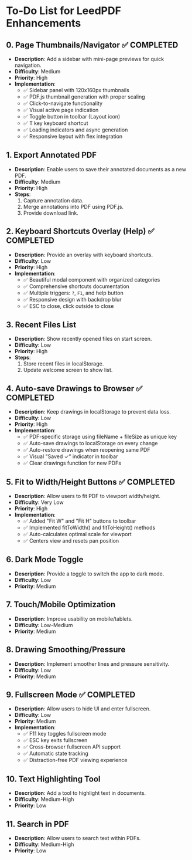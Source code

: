 # To-Do List for LeedPDF Enhancements

## **0. Page Thumbnails/Navigator** ✅ COMPLETED
- **Description**: Add a sidebar with mini-page previews for quick navigation.
- **Difficulty**: Medium
- **Priority**: High
- **Implementation**:
  - ✅ Sidebar panel with 120x160px thumbnails
  - ✅ PDF.js thumbnail generation with proper scaling
  - ✅ Click-to-navigate functionality
  - ✅ Visual active page indication
  - ✅ Toggle button in toolbar (Layout icon)
  - ✅ T key keyboard shortcut
  - ✅ Loading indicators and async generation
  - ✅ Responsive layout with flex integration

## **1. Export Annotated PDF**
- **Description**: Enable users to save their annotated documents as a new PDF.
- **Difficulty**: Medium
- **Priority**: High
- **Steps**:
  1. Capture annotation data.
  2. Merge annotations into PDF using PDF.js.
  3. Provide download link.

## **2. Keyboard Shortcuts Overlay (Help)** ✅ COMPLETED
- **Description**: Provide an overlay with keyboard shortcuts.
- **Difficulty**: Low
- **Priority**: High
- **Implementation**:
  - ✅ Beautiful modal component with organized categories
  - ✅ Comprehensive shortcuts documentation
  - ✅ Multiple triggers: `?`, `F1`, and help button
  - ✅ Responsive design with backdrop blur
  - ✅ ESC to close, click outside to close

## **3. Recent Files List**
- **Description**: Show recently opened files on start screen.
- **Difficulty**: Low
- **Priority**: High
- **Steps**:
  1. Store recent files in localStorage.
  2. Update welcome screen to show list.

## **4. Auto-save Drawings to Browser** ✅ COMPLETED
- **Description**: Keep drawings in localStorage to prevent data loss.
- **Difficulty**: Low
- **Priority**: High
- **Implementation**:
  - ✅ PDF-specific storage using fileName + fileSize as unique key
  - ✅ Auto-save drawings to localStorage on every change
  - ✅ Auto-restore drawings when reopening same PDF
  - ✅ Visual "Saved ✓" indicator in toolbar
  - ✅ Clear drawings function for new PDFs

## **5. Fit to Width/Height Buttons** ✅ COMPLETED
- **Description**: Allow users to fit PDF to viewport width/height.
- **Difficulty**: Very Low
- **Priority**: High
- **Implementation**:
  - ✅ Added "Fit W" and "Fit H" buttons to toolbar
  - ✅ Implemented fitToWidth() and fitToHeight() methods
  - ✅ Auto-calculates optimal scale for viewport
  - ✅ Centers view and resets pan position

## **6. Dark Mode Toggle**
- **Description**: Provide a toggle to switch the app to dark mode.
- **Difficulty**: Low
- **Priority**: Medium

## **7. Touch/Mobile Optimization**
- **Description**: Improve usability on mobile/tablets.
- **Difficulty**: Low-Medium
- **Priority**: Medium

## **8. Drawing Smoothing/Pressure**
- **Description**: Implement smoother lines and pressure sensitivity.
- **Difficulty**: Low
- **Priority**: Medium

## **9. Fullscreen Mode** ✅ COMPLETED
- **Description**: Allow users to hide UI and enter fullscreen.
- **Difficulty**: Low
- **Priority**: Medium
- **Implementation**:
  - ✅ F11 key toggles fullscreen mode
  - ✅ ESC key exits fullscreen
  - ✅ Cross-browser fullscreen API support
  - ✅ Automatic state tracking
  - ✅ Distraction-free PDF viewing experience

## **10. Text Highlighting Tool**
- **Description**: Add a tool to highlight text in documents.
- **Difficulty**: Medium-High
- **Priority**: Low

## **11. Search in PDF**
- **Description**: Allow users to search text within PDFs.
- **Difficulty**: Medium-High
- **Priority**: Low
